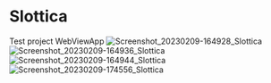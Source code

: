 # Slottica
Test project
WebViewApp
![Screenshot_20230209-164928_Slottica](https://user-images.githubusercontent.com/124282019/217845752-dff095c7-d899-41b4-aa1f-1ea982e423bf.jpg)
![Screenshot_20230209-164936_Slottica](https://user-images.githubusercontent.com/124282019/217845762-e94eb72e-ca9e-432d-88fe-3acb388b3de7.jpg)
![Screenshot_20230209-164944_Slottica](https://user-images.githubusercontent.com/124282019/217845768-598efc14-ed66-4eba-85b5-c4fc0e5bbd42.jpg)
![Screenshot_20230209-174556_Slottica](https://user-images.githubusercontent.com/124282019/217845776-ebc95a3f-964d-44ee-8372-2e98897c6fb4.jpg)
